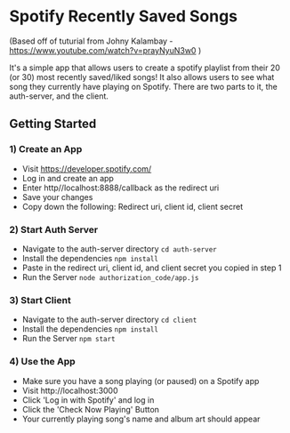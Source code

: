 # Spotify Recently Saved Songs
(Based off of tuturial from Johny Kalambay - https://www.youtube.com/watch?v=prayNyuN3w0 )

It's a simple app that allows users to create a spotify playlist from their 20 (or 30) most recently saved/liked songs! It also allows users to see what song they currently have playing on Spotify.
There are two parts to it, the auth-server, and the client. 

## Getting Started

### 1) Create an App
- Visit https://developer.spotify.com/ 
- Log in and create an app
- Enter http//localhost:8888/callback as the redirect uri
- Save your changes
- Copy down the following: Redirect uri, client id, client secret


### 2)  Start Auth Server
- Navigate to the auth-server directory `cd auth-server`
- Install the dependencies `npm install`
- Paste in the redirect uri, client id, and client secret you copied in step 1
- Run the Server `node authorization_code/app.js`

### 3)  Start Client
- Navigate to the auth-server directory `cd client`
- Install the dependencies `npm install`
- Run the Server `npm start`

### 4)  Use the App
- Make sure you have a song playing (or paused) on a Spotify app
- Visit http://localhost:3000
- Click 'Log in with Spotify' and log in
- Click the 'Check Now Playing' Button
- Your currently playing song's name and album art should appear

